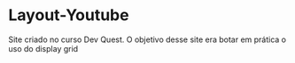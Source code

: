 # Layout-Youtube
Site criado no curso Dev Quest. O objetivo desse site era botar em prática o uso do display grid
